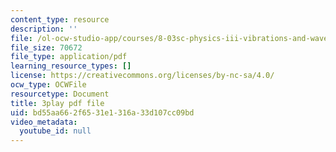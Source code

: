 ```yaml
---
content_type: resource
description: ''
file: /ol-ocw-studio-app/courses/8-03sc-physics-iii-vibrations-and-waves-fall-2016/bd55aa662f6531e1316a33d107cc09bd_BX4QPdP7fT8.pdf
file_size: 70672
file_type: application/pdf
learning_resource_types: []
license: https://creativecommons.org/licenses/by-nc-sa/4.0/
ocw_type: OCWFile
resourcetype: Document
title: 3play pdf file
uid: bd55aa66-2f65-31e1-316a-33d107cc09bd
video_metadata:
  youtube_id: null
---
```

